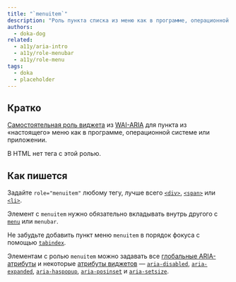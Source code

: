 ```yaml
---
title: "`menuitem`"
description: "Роль пункта списка из меню как в программе, операционной системе или приложении."
authors:
  - doka-dog
related:
  - a11y/aria-intro
  - a11y/role-menubar
  - a11y/role-menu
tags:
  - doka
  - placeholder
---
```


## Кратко

[Самостоятельная роль виджета](/a11y/aria-roles/#roli-vidzhetov) из [WAI-ARIA](/a11y/aria-intro/#specifikaciya) для пункта из «настоящего» меню как в программе, операционной системе или приложении.

В HTML нет тега с этой ролью.

## Как пишется

Задайте `role="menuitem"` любому тегу, лучше всего [`<div>`](/html/div/), [`<span>`](/html/span/) или [`<li>`](/html/li/).

Элемент с `menuitem` нужно обязательно вкладывать внутрь другого с [`menu`](/a11y/role-menu/) или `menubar`.

Не забудьте добавить пункт меню `menuitem` в порядок фокуса с помощью [`tabindex`](/html/global-attrs/#tabindex).

Элементам с ролью `menuitem` можно задавать все [глобальные ARIA-атрибуты](/a11y/aria-attrs/#globalnye-atributy) и некоторые [атрибуты виджетов](/a11y/aria-attrs/#atributy-vidzhetov) — [`aria-disabled`](/a11y/aria-disabled/), [`aria-expanded`](/a11y/aria-expanded/), [`aria-haspopup`](/a11y/aria-haspopup/), [`aria-posinset`](/a11y/aria-posinset/) и [`aria-setsize`](/a11y/aria-setsize/).
